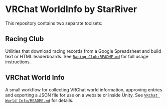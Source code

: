 # VRChat WorldInfo by StarRiver

This repository contains two separate toolsets:

## Racing Club
Utilities that download racing records from a Google Spreadsheet and
build text or HTML leaderboards. See [`Racing Club/README.md`](Racing%20Club/README.md)
for full usage instructions.

## VRChat World Info
A small workflow for collecting VRChat world information, approving entries
and exporting a JSON file for use on a website or inside Unity.
See [`VRChat World Info/README.md`](VRChat%20World%20Info/README.md) for details.
